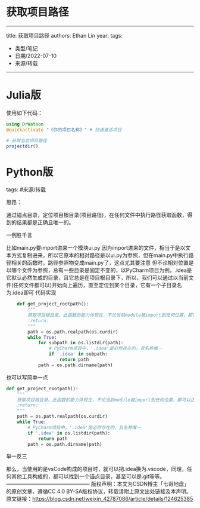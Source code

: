 # 获取项目路径


---
title: 获取项目路径
authors: Ethan Lin
year:
tags:
  - 类型/笔记 
  - 日期/2022-07-10 
  - 来源/转载 
---





# Julia版

使用如下代码：
```julia
using DrWatson
@quickactivate "《你的项目名称》" # 快速激活项目

# 获取当前项目路径
projectdir()
```



# Python版

tags: #来源/转载 

思路：

通过锚点目录，定位项目根目录(项目路径)，在任何文件中执行路径获取函数，得到的结果都是正确且唯一的。

一例胜千言

比如main.py要import进来一个模块ui.py
因为import进来的文件，相当于是以文本方式复制进来，所以它原本的相对路径是以ui.py为参照，但在main.py中执行路径相关的函数时，路径参照物变成main.py了，这点尤其要注意
但不论相对位置是以哪个文件为参照，总有一些目录是固定不变的，以PyCharm项目为例，.idea是它默认必然生成的目录，且它总是在项目根目录下，所以，我们可以通过以当前文件(任何文件都可以)开始向上遍历，直至定位到某个目录，它有一个子目录名为.idea即可
代码实现

```python
    def get_project_rootpath():
        """
        获取项目根目录。此函数的能力体现在，不论当前module被import到任何位置，都可以正确获取项目根目录
        :return:
        """
        path = os.path.realpath(os.curdir)
        while True:
            for subpath in os.listdir(path):
                # PyCharm项目中，'.idea'是必然存在的，且名称唯一
                if '.idea' in subpath:
                    return path
            path = os.path.dirname(path)
```

也可以写简单一点

```python
def get_project_rootpath():
    """
    获取项目根目录。此函数的能力体现在，不论当前module被import到任何位置，都可以正确获取项目根目录
    :return:
    """
    path = os.path.realpath(os.curdir)
    while True:
        # PyCharm项目中，'.idea'是必然存在的，且名称唯一
        if '.idea' in os.listdir(path):
            return path
        path = os.path.dirname(path)
```
举一反三

那么，当使用的是vsCode构成的项目时，就可以把.idea换为.vscode，同理，任何其他工具构成的，都可以找到一个锚点目录，甚至可以是.git等等。
————————————————
版权声明：本文为CSDN博主「七哥地盘」的原创文章，遵循CC 4.0 BY-SA版权协议，转载请附上原文出处链接及本声明。
原文链接：https://blog.csdn.net/weixin_42787086/article/details/124625385